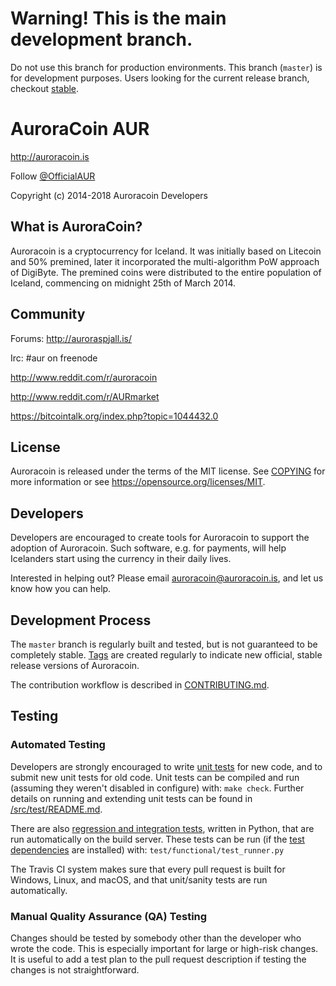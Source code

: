 # Warning! This is the main development branch.

Do not use this branch for production environments. This branch (`master`) is for development purposes. Users looking for the current release branch, checkout [stable](https://github.com/aurarad/Auroracoin/tree/stable).


# AuroraCoin AUR

http://auroracoin.is

Follow [@OfficialAUR](https://twitter.com/OfficialAUR)

Copyright (c) 2014-2018 Auroracoin Developers


## What is AuroraCoin?

Auroracoin is a cryptocurrency for Iceland. It was initially based on Litecoin and 50% premined, later it incorporated the multi-algorithm PoW
approach of DigiByte. The premined coins were distributed to the entire population of Iceland, commencing on midnight 25th of March 2014.


## Community

Forums: http://auroraspjall.is/

Irc: #aur on freenode

http://www.reddit.com/r/auroracoin

http://www.reddit.com/r/AURmarket

https://bitcointalk.org/index.php?topic=1044432.0

## License

Auroracoin is released under the terms of the MIT license. See [COPYING](COPYING) for more
information or see https://opensource.org/licenses/MIT.

## Developers

Developers are encouraged to create tools for Auroracoin to support the adoption of Auroracoin. Such software, e.g. for
payments, will help Icelanders start using the currency in their daily lives.

Interested in helping out? Please email auroracoin@auroracoin.is, and let us know how you can help.

## Development Process

The `master` branch is regularly built and tested, but is not guaranteed to be
completely stable. [Tags](https://github.com/aurarad/auroracoin/tags) are created
regularly to indicate new official, stable release versions of Auroracoin.

The contribution workflow is described in [CONTRIBUTING.md](CONTRIBUTING.md).

## Testing

### Automated Testing

Developers are strongly encouraged to write [unit tests](src/test/README.md) for new code, and to
submit new unit tests for old code. Unit tests can be compiled and run
(assuming they weren't disabled in configure) with: `make check`. Further details on running
and extending unit tests can be found in [/src/test/README.md](/src/test/README.md).

There are also [regression and integration tests](/test), written in Python, that are run automatically on the build server.
These tests can be run (if the [test dependencies](/test) are installed) with: `test/functional/test_runner.py`

The Travis CI system makes sure that every pull request is built for Windows, Linux, and macOS, and that unit/sanity tests are run automatically.

### Manual Quality Assurance (QA) Testing

Changes should be tested by somebody other than the developer who wrote the
code. This is especially important for large or high-risk changes. It is useful
to add a test plan to the pull request description if testing the changes is
not straightforward.
